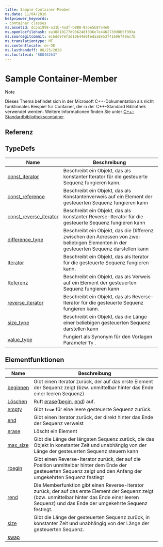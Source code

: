 ```yaml
---
title: Sample Container-Member
ms.date: 11/04/2016
helpviewer_keywords:
- container classes
ms.assetid: dc5a1998-a31b-4adf-b888-8abe5b87a4e0
ms.openlocfilehash: ea30810177d936248f836e7e4462739d8b5f393a
ms.sourcegitcommit: ec6dd97ef3d10b44e0fedaa8e53f41696f49ac7b
ms.translationtype: MT
ms.contentlocale: de-DE
ms.lasthandoff: 08/25/2020
ms.locfileid: "88846263"
---
```

# <a name="sample-container-members"></a>Sample Container-Member

> [!NOTE]
> Dieses Thema befindet sich in der Microsoft C++-Dokumentation als nicht funktionales Beispiel für Container, die in der C++-Standard Bibliothek verwendet werden. Weitere Informationen finden Sie unter [C++-Standardbibliothekscontainer](../standard-library/stl-containers.md).

## <a name="reference"></a>Referenz

## <a name="typedefs"></a>TypeDefs

|Name|Beschreibung|
|-|-|
|[const_iterator](../standard-library/container-class-const-iterator.md)|Beschreibt ein Objekt, das als konstanter Iterator für die gesteuerte Sequenz fungieren kann.|
|[const_reference](../standard-library/container-class-const-reference.md)|Beschreibt ein Objekt, das als Konstantenverweis auf ein Element der gesteuerten Sequenz fungieren kann|
|[const_reverse_iterator](../standard-library/container-class-const-reverse-iterator.md)|Beschreibt ein Objekt, das als konstanter Reverse-Iterator für die gesteuerte Sequenz fungieren kann|
|[difference_type](../standard-library/container-class-difference-type.md)|Beschreibt ein Objekt, das die Differenz zwischen den Adressen von zwei beliebigen Elementen in der gesteuerten Sequenz darstellen kann|
|[Iterator](../standard-library/container-class-iterator.md)|Beschreibt ein Objekt, das als Iterator für die gesteuerte Sequenz fungieren kann.|
|[Referenz](../standard-library/container-class-reference.md)|Beschreibt ein Objekt, das als Verweis auf ein Element der gesteuerten Sequenz fungieren kann|
|[reverse_iterator](../standard-library/container-class-reverse-iterator.md)|Beschreibt ein Objekt, das als Reverse-Iterator für die gesteuerte Sequenz fungieren kann.|
|[size_type](../standard-library/container-class-size-type.md)|Beschreibt ein Objekt, das die Länge einer beliebigen gesteuerten Sequenz darstellen kann|
|[value_type](../standard-library/container-class-value-type.md)|Fungiert als Synonym für den Vorlagen Parameter `Ty` .|

## <a name="member-functions"></a>Elementfunktionen

|Name|Beschreibung|
|-|-|
|[beginnen](../standard-library/container-class-begin.md)|Gibt einen Iterator zurück, der auf das erste Element der Sequenz zeigt (bzw. unmittelbar hinter das Ende einer leeren Sequenz)|
|[Löschen](../standard-library/container-class-clear.md)|Ruft [erase](../standard-library/container-class-erase.md)([begin](../standard-library/container-class-begin.md), [end](../standard-library/container-class-end.md)) auf.|
|[empty](../standard-library/container-class-empty.md)|Gibt **`true`** für eine leere gesteuerte Sequenz zurück.|
|[end](../standard-library/container-class-end.md)|Gibt einen Iterator zurück, der direkt hinter das Ende der Sequenz verweist|
|[erase](../standard-library/container-class-erase.md)|Löscht ein Element|
|[max_size](../standard-library/container-class-max-size.md)|Gibt die Länge der längsten Sequenz zurück, die das Objekt in konstanter Zeit und unabhängig von der Länge der gesteuerten Sequenz steuern kann|
|[rbegin](../standard-library/container-class-rbegin.md)|Gibt einen Reverse-Iterator zurück, der auf die Position unmittelbar hinter dem Ende der gesteuerten Sequenz zeigt und den Anfang der umgekehrten Sequenz festlegt|
|[rend](../standard-library/container-class-rend.md)|Die Memberfunktion gibt einen Reverse-Iterator zurück, der auf das erste Element der Sequenz zeigt (bzw. unmittelbar hinter das Ende einer leeren Sequenz) und das Ende der umgekehrte Sequenz festlegt.|
|[size](../standard-library/container-class-size.md)|Gibt die Länge der gesteuerten Sequenz zurück, in konstanter Zeit und unabhängig von der Länge der gesteuerten Sequenz.|
|[swap](../standard-library/container-class-swap.md)
